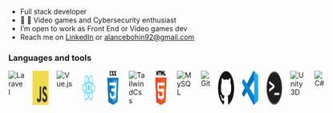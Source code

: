 - Full stack developer
- 👾 🔐 Video games and Cybersecurity enthusiast
- I’m open to work as Front End or Video games dev
- Reach me on  <a href="https://www.linkedin.com/in/alancebohin/">LinkedIn</a> or <a href="mailto:alancebohin92@gmail.com">alancebohin92@gmail.com</a>

<h3>Languages and tools</h3>
<div
    style="width: 2rem;
        display: flex;
        justify-content: space-between;"
>
    <img src="https://img.stackshare.io/service/992/AcA2LnWL_400x400.jpg" alt="Laravel" style="width: 2rem; margin-right: 1rem" />
    <img src="https://raw.githubusercontent.com/github/explore/80688e429a7d4ef2fca1e82350fe8e3517d3494d/topics/javascript/javascript.png" alt="Javascript" style="width: 2rem; margin-right: 1rem" />
    <img src="https://camo.githubusercontent.com/c8f91d18976e27123643a926a2588b8d931a0292fd0b6532c3155379e8591629/68747470733a2f2f7675656a732e6f72672f696d616765732f6c6f676f2e706e67" alt="Vue.js" style="width: 2rem; margin-right: 1rem" />
    <img src="https://raw.githubusercontent.com/github/explore/80688e429a7d4ef2fca1e82350fe8e3517d3494d/topics/react/react.png" alt="React.js" style="width: 2rem; margin-right: 1rem" />
    <img src="https://raw.githubusercontent.com/github/explore/80688e429a7d4ef2fca1e82350fe8e3517d3494d/topics/css/css.png" alt="CSS" style="width: 2rem; margin-right: 1rem" />
    <img src="https://miro.medium.com/max/632/1*KTAstxDm8yEG17u94avrXw.png" alt="TailwindCss" style="width: 2rem; margin-right: 1rem" />
    <img src="https://raw.githubusercontent.com/github/explore/80688e429a7d4ef2fca1e82350fe8e3517d3494d/topics/html/html.png" alt="HTML" style="width: 2rem; margin-right: 1rem" />
    <img src="https://camo.githubusercontent.com/95a0d0dfd4854f5b873e2c5396064ab18a9e7b2ed7d7c5df1cf6197d6cd8eb29/68747470733a2f2f7777772e66726565706e676c6f676f732e636f6d2f75706c6f6164732f6c6f676f2d6d7973716c2d706e672f6c6f676f2d6d7973716c2d6d7973716c2d6c6f676f2d706e672d696d616765732d6172652d646f776e6c6f61642d6372617a79706e672d32312e706e67" alt="MySQL" style="width: 2rem; margin-right: 1rem" />
    <img src="https://camo.githubusercontent.com/37b2546c9188b42e0fd0048c18d84a92df72051cf0136694ebf7bcb12e9351b9/68747470733a2f2f63646e2e69636f6e73636f75742e636f6d2f69636f6e2f667265652f706e672d3235362f6769742d31382d313137353231392e706e67" alt="Git" style="width: 2rem; margin-right: 1rem" />
    <img src="https://raw.githubusercontent.com/github/explore/78df643247d429f6cc873026c0622819ad797942/topics/github/github.png" alt="Github" style="width: 2rem; margin-right: 1rem" />
    <img src="https://raw.githubusercontent.com/github/explore/80688e429a7d4ef2fca1e82350fe8e3517d3494d/topics/visual-studio-code/visual-studio-code.png" alt="Visual Studio Code" style="width: 2rem; margin-right: 1rem" />
    <img src="https://raw.githubusercontent.com/github/explore/80688e429a7d4ef2fca1e82350fe8e3517d3494d/topics/terminal/terminal.png" alt="Terminal" style="width: 2rem; margin-right: 1rem" />
    <img src="https://styles.redditmedia.com/t5_2yfb2/styles/communityIcon_74j51iggmzr71.png?width=256&s=2a24d4ca8fd9973b87512814a31ac5c143305b57" alt="Unity 3D" style="width: 2rem; margin-right: 1rem" />
    <img src="http://static.gunnarpeipman.com/wp-content/uploads/2009/10/csharp-featured.png" alt="C#" style="width: 2rem; margin-right: 1rem" />
</div>

<!---
AlanCebohin/AlanCebohin is a ✨ special ✨ repository because its `README.md` (this file) appears on your GitHub profile.
You can click the Preview link to take a look at your changes.
--->

